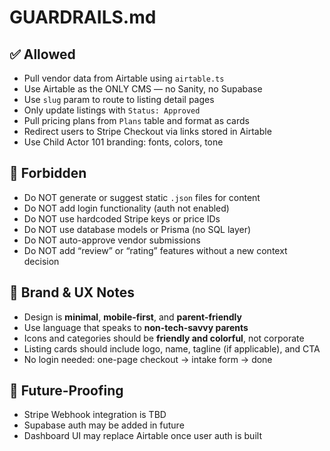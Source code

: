 # GUARDRAILS.md

## ✅ Allowed

- Pull vendor data from Airtable using `airtable.ts`
- Use Airtable as the ONLY CMS — no Sanity, no Supabase
- Use `slug` param to route to listing detail pages
- Only update listings with `Status: Approved`
- Pull pricing plans from `Plans` table and format as cards
- Redirect users to Stripe Checkout via links stored in Airtable
- Use Child Actor 101 branding: fonts, colors, tone

## 🚫 Forbidden

- Do NOT generate or suggest static `.json` files for content
- Do NOT add login functionality (auth not enabled)
- Do NOT use hardcoded Stripe keys or price IDs
- Do NOT use database models or Prisma (no SQL layer)
- Do NOT auto-approve vendor submissions
- Do NOT add “review” or “rating” features without a new context decision

## 🧠 Brand & UX Notes

- Design is **minimal**, **mobile-first**, and **parent-friendly**
- Use language that speaks to **non-tech-savvy parents**
- Icons and categories should be **friendly and colorful**, not corporate
- Listing cards should include logo, name, tagline (if applicable), and CTA
- No login needed: one-page checkout → intake form → done

## 🧪 Future-Proofing

- Stripe Webhook integration is TBD
- Supabase auth may be added in future
- Dashboard UI may replace Airtable once user auth is built